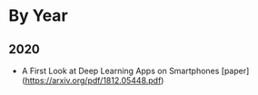
# By Year
## 2020 
* A First Look at Deep Learning Apps on Smartphones 
[paper] (https://arxiv.org/pdf/1812.05448.pdf)

